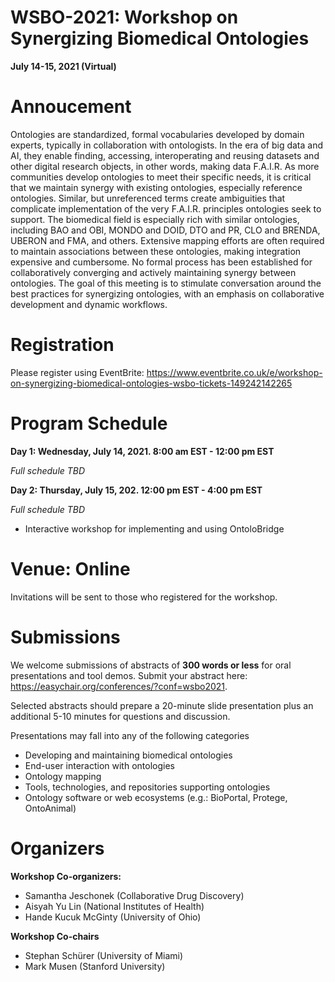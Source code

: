 # WSBO-2021: Workshop on Synergizing Biomedical Ontologies
**July 14-15, 2021 (Virtual)**

# Annoucement
Ontologies are standardized, formal vocabularies developed by domain experts, typically in collaboration with ontologists. In the era of big data and AI, they enable finding, accessing, interoperating and reusing datasets and other digital research objects, in other words, making data F.A.I.R. As more communities develop ontologies to meet their specific needs, it is critical that we maintain synergy with existing ontologies, especially reference ontologies. Similar, but unreferenced terms create ambiguities that complicate implementation of the very F.A.I.R. principles ontologies seek to support. The biomedical field is especially rich with similar ontologies, including BAO and OBI, MONDO and DOID, DTO and PR, CLO and BRENDA, UBERON and FMA, and others. Extensive mapping efforts are often required to maintain associations between these ontologies, making integration expensive and cumbersome. No formal process has been established for collaboratively converging and actively maintaining synergy between ontologies. The goal of this meeting is to stimulate conversation around the best practices for synergizing ontologies, with an emphasis on collaborative development and dynamic workflows. 

# Registration
Please register using EventBrite: https://www.eventbrite.co.uk/e/workshop-on-synergizing-biomedical-ontologies-wsbo-tickets-149242142265

# Program Schedule

**Day 1: Wednesday, July 14, 2021. 8:00 am EST - 12:00 pm EST**

*Full schedule TBD*

**Day 2: Thursday, July 15, 202. 12:00 pm EST - 4:00 pm EST**

*Full schedule TBD*

* Interactive workshop for implementing and using OntoloBridge

# Venue: Online
Invitations will be sent to those who registered for the workshop.

# Submissions
We welcome submissions of abstracts of **300 words or less** for oral presentations and tool demos.  Submit your abstract here: https://easychair.org/conferences/?conf=wsbo2021.  

Selected abstracts should prepare a 20-minute slide presentation plus an additional 5-10 minutes for questions and discussion.  

Presentations may fall into any of the following categories
* Developing and maintaining biomedical ontologies
* End-user interaction with ontologies
* Ontology mapping
* Tools, technologies, and repositories supporting ontologies
* Ontology software or web ecosystems (e.g.: BioPortal, Protege, OntoAnimal)

# Organizers
**Workshop Co-organizers:**
* Samantha Jeschonek (Collaborative Drug Discovery)
* Aisyah Yu Lin (National Institutes of Health)
* Hande Kucuk McGinty (University of Ohio)

**Workshop Co-chairs**
* Stephan Schürer (University of Miami)
* Mark Musen (Stanford University)
